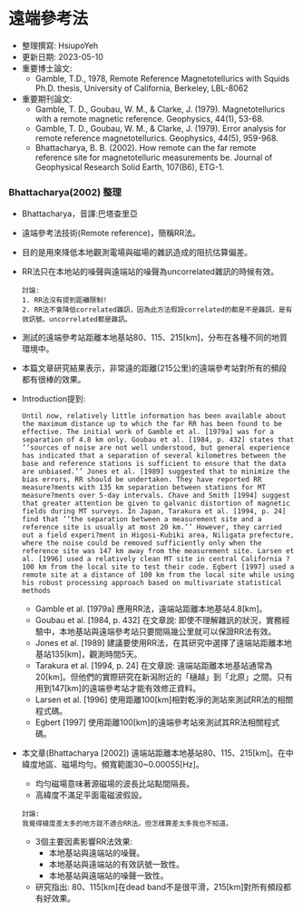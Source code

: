 # 遠端參考法
+ 整理撰寫: HsiupoYeh
+ 更新日期: 2023-05-10
+ 重要博士論文: 
  + Gamble, T.D., 1978, Remote Reference Magnetotellurics with Squids Ph.D. thesis, University of California, Berkeley, LBL-8062
+ 重要期刊論文:
  + Gamble, T. D., Goubau, W. M., & Clarke, J. (1979). Magnetotellurics with a remote magnetic reference. Geophysics, 44(1), 53-68.
  + Gamble, T. D., Goubau, W. M., & Clarke, J. (1979). Error analysis for remote reference magnetotellurics. Geophysics, 44(5), 959-968.
  + Bhattacharya, B. B. (2002). How remote can the far remote reference site for magnetotelluric measurements be. Journal of Geophysical Research Solid Earth, 107(B6), ETG-1.

### Bhattacharya(2002) 整理
+ Bhattacharya，音譯:巴塔查里亞
+ 遠端參考法技術(Remote reference)，簡稱RR法。
+ 目的是用來降低本地觀測電場與磁場的雜訊造成的阻抗估算偏差。
+ RR法只在本地站的噪聲與遠端站的噪聲為uncorrelated雜訊的時候有效。
  ```
  討論:
  1. RR法沒有提到距離限制!
  2. RR法不會降低correlated雜訊，因為此方法假設correlated的都是不是雜訊，是有效訊號。uncorrelated都是雜訊。
  ```
+ 測試的遠端參考站距離本地基站80、115、215[km]，分布在各種不同的地質環境中。
+ 本篇文章研究結果表示，非常遠的距離(215公里)的遠端參考站對所有的頻段都有很棒的效果。 
+ Introduction提到:

  ```
  Until now, relatively little information has been available about the maximum distance up to which the far RR has been found to be effective. The initial work of Gamble et al. [1979a] was for a separation of 4.8 km only. Goubau et al. [1984, p. 432] states that ‘‘sources of noise are not well understood, but general experience has indicated that a separation of several kilometres between the base and reference stations is sufficient to ensure that the data are unbiased.’’ Jones et al. [1989] suggested that to minimize the bias errors, RR should be undertaken. They have reported RR measure?ments with 135 km separation between stations for MT measure?ments over 5-day intervals. Chave and Smith [1994] suggest that greater attention be given to galvanic distortion of magnetic fields during MT surveys. In Japan, Tarakura et al. [1994, p. 24] find that ‘‘the separation between a measurement site and a reference site is usually at most 20 km.’’ However, they carried out a field experi?ment in Higosi-Kubiki area, Niligata prefecture, where the noise could be removed sufficiently only when the reference site was 147 km away from the measurement site. Larsen et al. [1996] used a relatively clean MT site in central California ?100 km from the local site to test their code. Egbert [1997] used a remote site at a distance of 100 km from the local site while using his robust processing approach based on multivariate statistical methods
  ```
  + Gamble et al. [1979a] 應用RR法，遠端站距離本地基站4.8[km]。
  + Goubau et al. [1984, p. 432] 在文章說: 即使不理解雜訊的狀況，實務經驗中，本地基站與遠端參考站只要間隔幾公里就可以保證RR法有效。
  + Jones et al. [1989] 建議要使用RR法，在其研究中選擇了遠端站距離本地基站135[km]，觀測時間5天。
  + Tarakura et al. [1994, p. 24] 在文章說: 遠端站距離本地基站通常為20[km]。但他們的實際研究在新潟附近的「樋越」到「北原」之間。只有用到147[km]的遠端參考站才能有效修正資料。
  + Larsen et al. [1996] 使用距離100[km]相對乾淨的測站來測試RR法的相關程式碼。
  + Egbert [1997] 使用距離100[km]的遠端參考站來測試其RR法相關程式碼。
+ 本文章(Bhattacharya [2002]) 遠端站距離本地基站80、115、215[km]。在中緯度地區、磁場均勻。頻寬範圍30~0.00055[Hz]。
    + 均勻磁場意味著源磁場的波長比站點間隔長。
    + 高緯度不滿足平面電磁波假設。 
    ```
    討論:
    我覺得緯度差太多的地方就不適合RR法。但怎樣算差太多我也不知道。
    ```
    + 3個主要因素影響RR法效果:
      + 本地基站與遠端站的噪聲。
      + 本地基站與遠端站的有效訊號一致性。
      + 本地基站與遠端站的噪聲一致性。
    + 研究指出: 80、115[km]在dead band不是很平滑，215[km]對所有頻段都有好效果。
